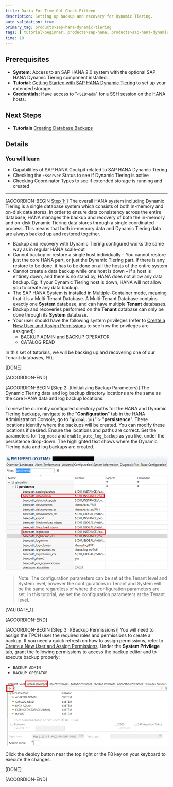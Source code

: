 ```yaml
---
title: Daria For Time Out Check Fifteen
description: Setting up backup and recovery for Dynamic Tiering.
auto_validation: true
primary_tag: products>sap-hana-dynamic-tiering
tags: [ tutorial>beginner, products>sap-hana, products>sap-hana-dynamic-tiering, products>sap-hana-studio, topic>big-data, topic>sql ]
time: 10
---
```


## Prerequisites
 - **System:** Access to an SAP HANA 2.0 system with the optional SAP HANA Dynamic Tiering component installed.
 - **Tutorial**: [Getting Started with SAP HANA Dynamic Tiering](group.dt-get-started) to set up your extended storage.
- **Credentials:** Have access to "`<SID>adm`" for a SSH session on the HANA hosts.

## Next Steps
 - **Tutorials** [Creating Database Backups](https://www.sap.com/)

## Details
### You will learn
  - Capabilities of SAP HANA Cockpit related to SAP HANA Dynamic Tiering
  - Checking the `Esserver` Status to see if Dynamic Tiering is active
  - Checking Coordinator Types to see if extended storage is running and created


 ---
[ACCORDION-BEGIN [Step 1: ](Introduction)]
The overall HANA system including Dynamic Tiering is a single database system which consists of both in-memory and on-disk data stores. In order to ensure data consistency across the entire database, HANA manages the backup and recovery of both the in-memory and on-disk Dynamic Tiering data stores through a single coordinated process. This means that both in-memory data and Dynamic Tiering data are always backed up and restored together.

- Backup and recovery with Dynamic Tiering configured works the same way as in regular HANA scale-out
- Cannot backup or restore a single host individually – You cannot restore just the core HANA part, or just the Dynamic Tiering part. If there is any restore to be done, it has to be done on all the hosts of the entire system
- Cannot create a data backup while one host is down – if a host is entirely down, and there is no stand by, HANA does not allow any data backup. Eg: if your Dynamic Tiering host is down, HANA will not allow you to create any data backup.
- The SAP HANA System is installed in Multiple-Container mode, meaning that it is a Multi-Tenant Database. A Multi-Tenant Database contains exactly one **System** database, and can have multiple **Tenant** databases.
- Backup and recoveries performed on the **Tenant** database can only be done through its **System** database.
- Your user should have the following system privileges (refer to [Create a New User and Assign Permissions](dt-create-schema-load-data-part2) to see how the privileges are assigned):
    - BACKUP ADMIN and BACKUP OPERATOR
    - CATALOG READ

In this set of tutorials, we will be backing up and recovering one of our Tenant databases, `PM1`.

[DONE]

[ACCORDION-END]

[ACCORDION-BEGIN [Step 2: ](Initializing Backup Parameters)]
The Dynamic Tiering data and log backup directory locations are the same as the core HANA data and log backup locations.

To view the currently configured directory paths for the HANA and Dynamic Tiering backups, navigate to the "**Configuration**" tab in the HANA Administration Console, go to "**`global.ini`**" > "**persistence**". These locations identify where the backups will be created. You can modify these locations if desired. Ensure the locations and paths are correct. Set the parameters for `log_mode` and `enable_auto_log_backup` as you like, under the persistence drop-down. The highlighted text shows where the Dynamic Tiering data and log backups are created.

![Backup Location](backup_location.png)

> Note: The configuration parameters can be set at the Tenant level and System level, however the configurations in Tenant and System will be the same regardless of where the configuration parameters are set. In this tutorial, we set the configuration parameters at the Tenant level.

[VALIDATE_1]

[ACCORDION-END]


[ACCORDION-BEGIN [Step 3: ](Backup Permissions)]
You will need to assign the TPCH user the required roles and permissions to create a backup. If you need a quick refresh on how to assign permissions, refer to [Create a New User and Assign Permissions](https://developers.sap.com/tutorials/dt-create-schema-load-data-part2.html). Under the **System Privilege** tab, grant the following permissions to access the backup editor and to execute backup properly:

  - `BACKUP ADMIN`
  - `BACKUP OPERATOR`

![Add Permisions](permissions.png)

Click the deploy button near the top right or the F8 key on your keyboard to execute the changes.

[DONE]

[ACCORDION-END]
